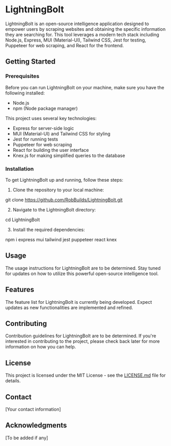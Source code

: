 # LightningBolt

LightningBolt is an open-source intelligence application designed to empower users by scraping websites and obtaining the specific information they are searching for. This tool leverages a modern tech stack including Node.js, Express, MUI (Material-UI), Tailwind CSS, Jest for testing, Puppeteer for web scraping, and React for the frontend.

## Getting Started

### Prerequisites

Before you can run LightningBolt on your machine, make sure you have the following installed:

- Node.js
- npm (Node package manager)

This project uses several key technologies:

- Express for server-side logic
- MUI (Material-UI) and Tailwind CSS for styling
- Jest for running tests
- Puppeteer for web scraping
- React for building the user interface
- Knex.js for making simplified queries to the database

### Installation

To get LightningBolt up and running, follow these steps:

1. Clone the repository to your local machine:

git clone https://github.com/RobBuilds/LightningBolt.git

2. Navigate to the LightningBolt directory:

cd LightningBolt

3. Install the required dependencies:

npm i express mui tailwind jest puppeteer react knex


## Usage

The usage instructions for LightningBolt are to be determined. Stay tuned for updates on how to utilize this powerful open-source intelligence tool.

## Features

The feature list for LightningBolt is currently being developed. Expect updates as new functionalities are implemented and refined.

## Contributing

Contribution guidelines for LightningBolt are to be determined. If you're interested in contributing to the project, please check back later for more information on how you can help.

## License

This project is licensed under the MIT License - see the [LICENSE.md](LICENSE.md) file for details.

## Contact

[Your contact information]

## Acknowledgments

[To be added if any]